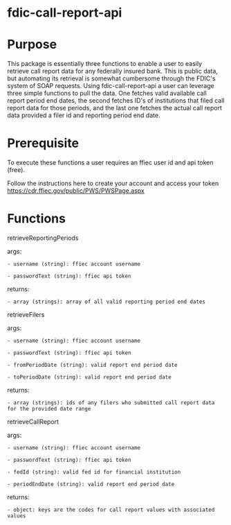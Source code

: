 # fdic-call-report-api

# Purpose
This package is essentially three functions to enable a user to easily retrieve call report data for any federally insured bank.  This is public data, but automating its retrieval is somewhat cumbersome through the FDIC's system of SOAP requests. Using fdic-call-report-api a user can leverage three simple functions to pull the data. One fetches valid available call report period end dates, the second fetches ID's of institutions that filed call report data for those periods, and the last one fetches the actual call report data provided a filer id and reporting period end date.

# Prerequisite
To execute these functions a user requires an ffiec user id and api token (free).

Follow the instructions here to create your account and access your token https://cdr.ffiec.gov/public/PWS/PWSPage.aspx

# Functions
retrieveReportingPeriods
  
  args:
    
    - username (string): ffiec account username
    
    - passwordText (string): ffiec api token
  
  returns:
   
    - array (strings): array of all valid reporting period end dates

retrieveFilers
  
  args:
   
    - username (string): ffiec account username
    
    - passwordText (string): ffiec api token
   
    - fromPeriodDate (string): valid report end period date
   
    - toPeriodDate (string): valid report end period date
 
  returns:
    
    - array (strings): ids of any filers who submitted call report data for the provided date range

retrieveCallReport
  
  args:
   
    - username (string): ffiec account username
    
    - passwordText (string): ffiec api token
   
    - fedId (string): valid fed id for financial institution
   
    - periodEndDate (string): valid report end period date

  returns:
    
    - object: keys are the codes for call report values with associated values